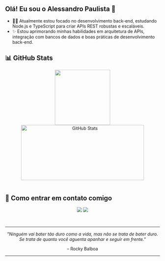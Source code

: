 ## Olá! Eu sou o Alessandro Paulista 👋

- 🧑‍💻 Atualmente estou focado no desenvolvimento back-end, estudando Node.js e TypeScript para criar APIs REST robustas e escaláveis. 
- ✨ Estou aprimorando minhas habilidades em arquitetura de APIs, integração com bancos de dados e boas práticas de desenvolvimento back-end.

<!-- <div style="display: inline_block " align="center"><br>
  <img align="center" alt="Alee-Js" height="30" width="40" src="https://raw.githubusercontent.com/devicons/devicon/master/icons/javascript/javascript-plain.svg">
  <img align="center" alt="Alee-HTML" height="30" width="40" src="https://raw.githubusercontent.com/devicons/devicon/master/icons/html5/html5-original.svg">
  <img align="center" alt="Alee-CSS" height="30" width="40" src="https://raw.githubusercontent.com/devicons/devicon/master/icons/css3/css3-original.svg">
  <img align="center" alt="Alee-Csharp" height="30" width="40" src="https://raw.githubusercontent.com/devicons/devicon/master/icons/csharp/csharp-original.svg">
  <img align="center" alt="Alee-Mysql" height="30" width="40" src="https://raw.githubusercontent.com/devicons/devicon/master/icons/mysql/mysql-original.svg">
  <img align="center" alt="Alee-Bootstrap" height="30" width="40" src="https://raw.githubusercontent.com/devicons/devicon/master/icons/bootstrap/bootstrap-original.svg">
  <img align="center" alt="Alee-React" height="30" width="40" src="https://raw.githubusercontent.com/devicons/devicon/master/icons/react/react-original.svg">
  <img align="center" alt="Alee-Node" height="30" width="40" src="https://raw.githubusercontent.com/devicons/devicon/master/icons/nodejs/nodejs-original.svg">
  <img align="center" alt="Alee-Typescript" height="30" width="40" src="https://raw.githubusercontent.com/devicons/devicon/master/icons/typescript/typescript-original.svg">
  <img align="center" alt="Alee-Docker" height="30" width="40" src="https://raw.githubusercontent.com/devicons/devicon/master/icons/docker/docker-original.svg">

</div> -->

## 📊 GitHub Stats

<div align="center">  
  <img height="180em" src="https://github-readme-stats.vercel.app/api?username=AlessandroPFreitas&show_icons=true&theme=react&include_all_commits=true&count_private=true&card_width=400px&text_bold=false"/>
<img  
      alt="GitHub Stats" 
      height="180em"
  width="400"
      src="https://github-readme-stats.vercel.app/api/top-langs/?username=AlessandroPFreitas&theme=tokyonight&layout=compact&custom_title=Tecnologias&langs_count=9" 
  />
</div>




<br>

## 🔗 Como entrar em contato comigo 
<div align="center">
  
  <a href="mailto:alessandropf2000@gmail.com"><img src="https://img.shields.io/badge/-Gmail-%23333?style=for-the-badge&logo=gmail&logoColor=white" target="_blank"></a>
  <a href="https://www.linkedin.com/in/alessandro-paulista-freitas-56768932b" target="_blank"><img src="https://img.shields.io/badge/-LinkedIn-%230077B5?style=for-the-badge&logo=linkedin&logoColor=white" target="_blank"></a>

</div>

<br>

----
<div align="center">
    <em>"Ninguém vai bater tão duro como a vida, mas não se trata de bater duro. Se trata de quanto você aguenta apanhar e seguir em frente."</em> 
  <p>– Rocky Balboa</p>
</div>

----
